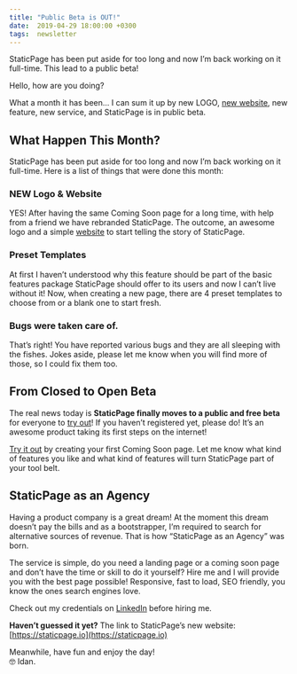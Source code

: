 ```yaml
---
title: "Public Beta is OUT!"
date:  2019-04-29 18:00:00 +0300
tags:  newsletter
---
```


StaticPage has been put aside for too long and now I’m back working on it full-time. This lead to a public beta!

<!--more-->

Hello, how are you doing?

What a month it has been... I can sum it up by new LOGO, [new website](https://staticpage.io), new feature, new service, and StaticPage is in public beta.

## What Happen This Month?
StaticPage has been put aside for too long and now I’m back working on it full-time. Here is a list of things that were done this month:

### NEW Logo & Website
YES! After having the same Coming Soon page for a long time, with help from a friend we have rebranded StaticPage. The outcome, an awesome logo and a simple [website](https://staticpage.io) to start telling the story of StaticPage.

### Preset Templates
At first I haven’t understood why this feature should be part of the basic features package StaticPage should offer to its users and now I can’t live without it! Now, when creating a new page, there are 4 preset templates to choose from or a blank one to start fresh.

### Bugs were taken care of.
That’s right! You have reported various bugs and they are all sleeping with the fishes. Jokes aside, please let me know when you will find more of those, so I could fix them too.

## From Closed to Open Beta
The real news today is **StaticPage finally moves to a public and free beta** for everyone to [try out](https://staticpage.io)! If you haven’t registered yet, please do! It’s an awesome product taking its first steps on the internet!

[Try it out](https://staticpage.io) by creating your first Coming Soon page. Let me know what kind of features you like and what kind of features will turn StaticPage part of your tool belt.

## StaticPage as an Agency
Having a product company is a great dream! At the moment this dream doesn’t pay the bills and as a bootstrapper, I’m required to search for alternative sources of revenue. That is how “StaticPage as an Agency” was born.

The service is simple, do you need a landing page or a coming soon page and don’t have the time or skill to do it yourself? Hire me and I will provide you with the best page possible! Responsive, fast to load, SEO friendly, you know the ones search engines love.

Check out my credentials on [LinkedIn](https://linkedin.com/in/idangoldman) before hiring me.

**Haven’t guessed it yet?**
The link to StaticPage’s new website:
[https://staticpage.io](https://staticpage.io)

Meanwhile, have fun and enjoy the day!<br>
🤓 Idan.
